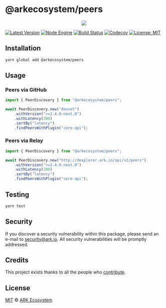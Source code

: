 # @arkecosystem/peers

<p align="center">
    <img src="https://raw.githubusercontent.com/ARKEcosystem/peers/master/banner.png" />
</p>

[![Latest Version](https://badgen.now.sh/npm/v/@arkecosystem/peers)](https://www.npmjs.com/package/@arkecosystem/peers)
[![Node Engine](https://badgen.now.sh/npm/node/@arkecosystem/peers)](https://www.npmjs.com/package/@arkecosystem/peers)
[![Build Status](https://badgen.now.sh/circleci/github/ArkEcosystem/typescript-peers)](https://circleci.com/gh/ArkEcosystem/typescript-peers)
[![Codecov](https://badgen.now.sh/codecov/c/github/ArkEcosystem/typescript-peers)](https://codecov.io/gh/ArkEcosystem/typescript-peers)
[![License: MIT](https://badgen.now.sh/badge/license/MIT/green)](https://opensource.org/licenses/MIT)

## Installation

```bash
yarn global add @arkecosystem/peers
```

## Usage

### Peers via GitHub

```ts
import { PeerDiscovery } from "@arkecosystem/peers";

await PeerDiscovery.new("devnet")
	.withVersion(">=2.4.0-next.0")
	.withLatency(300)
	.sortBy("latency")
	.findPeersWithPlugin("core-api");
```

### Peers via Relay

```ts
import { PeerDiscovery } from "@arkecosystem/peers";

await PeerDiscovery.new("http://dexplorer.ark.io/api/v2/peers")
	.withVersion(">=2.4.0-next.0")
	.withLatency(300)
	.sortBy("latency")
	.findPeersWithPlugin("core-api");
```


## Testing

```bash
yarn test
```

## Security

If you discover a security vulnerability within this package, please send an e-mail to security@ark.io. All security vulnerabilities will be promptly addressed.

## Credits

This project exists thanks to all the people who [contribute](../../contributors).

## License

[MIT](LICENSE) © [ARK Ecosystem](https://ark.io)
